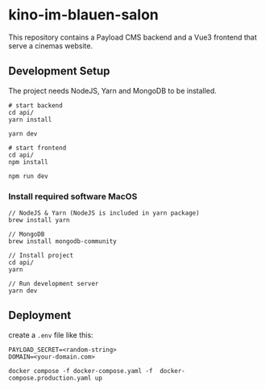 # kino-im-blauen-salon

This repository contains a Payload CMS backend and a Vue3 frontend that serve a cinemas website.

## Development Setup

The project needs NodeJS, Yarn and MongoDB to be installed.

```
# start backend
cd api/
yarn install

yarn dev
```

```
# start frontend
cd api/
npm install

npm run dev
```

### Install required software MacOS

```
// NodeJS & Yarn (NodeJS is included in yarn package)
brew install yarn

// MongoDB
brew install mongodb-community

// Install project
cd api/
yarn

// Run development server
yarn dev
```

## Deployment

create a `.env` file like this:

```
PAYLOAD_SECRET=<random-string>
DOMAIN=<your-domain.com>
```

```
docker compose -f docker-compose.yaml -f  docker-compose.production.yaml up 
```

